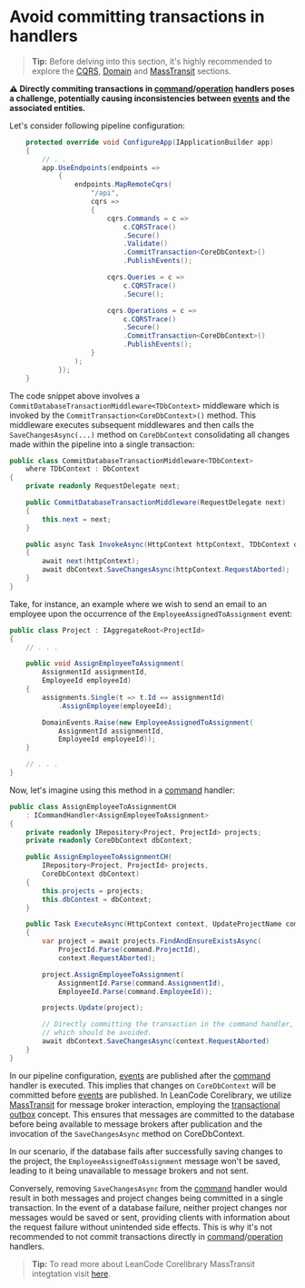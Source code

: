 # Avoid committing transactions in handlers

> **Tip:** Before delving into this section, it's highly recommended to explore the [CQRS], [Domain] and [MassTransit] sections.

**⚠️ Directly commiting transactions in [command]/[operation] handlers poses a challenge, potentially causing inconsistencies between [events] and the associated entities.**

Let's consider following pipeline configuration:

```csharp
    protected override void ConfigureApp(IApplicationBuilder app)
    {
        // . . .
        app.UseEndpoints(endpoints =>
            {
                endpoints.MapRemoteCqrs(
                    "/api",
                    cqrs =>
                    {
                        cqrs.Commands = c =>
                            c.CQRSTrace()
                            .Secure()
                            .Validate()
                            .CommitTransaction<CoreDbContext>()
                            .PublishEvents();

                        cqrs.Queries = c =>
                            c.CQRSTrace()
                            .Secure();

                        cqrs.Operations = c =>
                            c.CQRSTrace()
                            .Secure()
                            .CommitTransaction<CoreDbContext>()
                            .PublishEvents();
                    }
                );
            });
    }
```

The code snippet above involves a `CommitDatabaseTransactionMiddleware<TDbContext>` middleware which is invoked by the `CommitTransaction<CoreDbContext>()` method. This middleware executes subsequent middlewares and then calls the `SaveChangesAsync(...)` method on `CoreDbContext` consolidating all changes made within the pipeline into a single transaction:

```csharp
public class CommitDatabaseTransactionMiddleware<TDbContext>
    where TDbContext : DbContext
{
    private readonly RequestDelegate next;

    public CommitDatabaseTransactionMiddleware(RequestDelegate next)
    {
        this.next = next;
    }

    public async Task InvokeAsync(HttpContext httpContext, TDbContext dbContext)
    {
        await next(httpContext);
        await dbContext.SaveChangesAsync(httpContext.RequestAborted);
    }
}
```

Take, for instance, an example where we wish to send an email to an employee upon the occurrence of the `EmployeeAssignedToAssignment` event:

```csharp
public class Project : IAggregateRoot<ProjectId>
{
    // . . .

    public void AssignEmployeeToAssignment(
        AssignmentId assignmentId,
        EmployeeId employeeId)
    {
        assignments.Single(t => t.Id == assignmentId)
            .AssignEmployee(employeeId);

        DomainEvents.Raise(new EmployeeAssignedToAssignment(
            AssignmentId assignmentId,
            EmployeeId employeeId));
    }

    // . . .
}
```

Now, let's imagine using this method in a [command] handler:

```csharp
public class AssignEmployeeToAssignmentCH
    : ICommandHandler<AssignEmployeeToAssignment>
{
    private readonly IRepository<Project, ProjectId> projects;
    private readonly CoreDbContext dbContext;

    public AssignEmployeeToAssignmentCH(
        IRepository<Project, ProjectId> projects,
        CoreDbContext dbContext)
    {
        this.projects = projects;
        this.dbContext = dbContext;
    }

    public Task ExecuteAsync(HttpContext context, UpdateProjectName command)
    {
        var project = await projects.FindAndEnsureExistsAsync(
            ProjectId.Parse(command.ProjectId),
            context.RequestAborted);

        project.AssignEmployeeToAssignment(
            AssignmentId.Parse(command.AssignmentId),
            EmployeeId.Parse(command.EmployeeId));

        projects.Update(project);

        // Directly committing the transaction in the command handler,
        // which should be avoided.
        await dbContext.SaveChangesAsync(context.RequestAborted)
    }
}
```

In our pipeline configuration, [events] are published after the [command] handler is executed. This implies that changes on `CoreDbContext` will be committed before [events] are published. In LeanCode Corelibrary, we utilize [MassTransit] for message broker interaction, employing the [transactional outbox](https://masstransit.io/documentation/patterns/transactional-outbox) concept. This ensures that messages are committed to the database before being available to message brokers after publication and the invocation of the `SaveChangesAsync` method on CoreDbContext.

In our scenario, if the database fails after successfully saving changes to the project, the `EmployeeAssignedToAssignment` message won't be saved, leading to it being unavailable to message brokers and not sent.

Conversely, removing `SaveChangesAsync` from the [command] handler would result in both messages and project changes being committed in a single transaction. In the event of a database failure, neither project changes nor messages would be saved or sent, providing clients with information about the request failure without unintended side effects. This is why it's not recommended to not commit transactions directly in [command]/[operation] handlers.

> **Tip:** To read more about LeanCode Corelibrary MassTransit integtation visit [here](../../external_integrations/messaging_masstransit/index.md).

[CQRS]: ../index.md
[Domain]: ../../domain/index.md
[MassTransit]: ../../external_integrations/messaging_masstransit/index.md
[events]: ../../domain/domain_event/index.md
[command]: ../command/index.md
[operation]: ../operation/index.md
